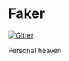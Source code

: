 Faker
=====

[![Gitter](https://badges.gitter.im/Join%20Chat.svg)](https://gitter.im/gordomium/faker?utm_source=badge&utm_medium=badge&utm_campaign=pr-badge&utm_content=badge)

Personal heaven
